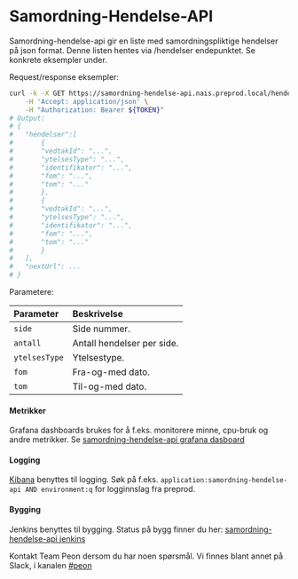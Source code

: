# Samordning-Hendelse-API

Samordning-hendelse-api gir en liste med samordningspliktige hendelser på json format. 
Denne listen hentes via /hendelser endepunktet. Se konkrete eksempler under.

Request/response eksempler:
```bash
curl -k -X GET https://samordning-hendelse-api.nais.preprod.local/hendelser \
    -H 'Accept: application/json' \
    -H "Authorization: Bearer ${TOKEN}"
# Output:
# {
#   "hendelser":[
#       {
#       "vedtakId": "...",
#       "ytelsesType": "...",
#       "identifikator": "...",
#       "fom": "...",
#       "tom": "..."
#       },
#       {
#       "vedtakId": "...",
#       "ytelsesType": "...",
#       "identifikator": "...",
#       "fom": "...",
#       "tom": "..."
#       }
#   ],
#   "nextUrl": ...
# }
```

Parametere:

| Parameter                   | Beskrivelse                       |
|:----------------------------|:----------------------------------|
| `side`                      | Side nummer. |
| `antall`                    | Antall hendelser per side.        |
| `ytelsesType`               | Ytelsestype. |
| `fom`                       | Fra-og-med dato. |
| `tom`                       | Til-og-med dato. |

#### Metrikker
Grafana dashboards brukes for å f.eks. monitorere minne, cpu-bruk og andre metrikker.
Se [samordning-hendelse-api grafana dasboard](https://grafana.adeo.no/d/ZxmTPP-mk/samordning-hendelse-api?orgId=1)

#### Logging
[Kibana](https://logs.adeo.no/app/kibana) benyttes til logging. Søk på f.eks. ```application:samordning-hendelse-api AND environment:q``` for logginnslag fra preprod.

#### Bygging
Jenkins benyttes til bygging. Status på bygg finner du her: [samordning-hendelse-api jenkins](https://jenkins-peon.adeo.no/job/samordning-hendelse-api/)

Kontakt Team Peon dersom du har noen spørsmål. Vi finnes blant annet på Slack, i kanalen [#peon](https://nav-it.slack.com/messages/C6M80587R/)